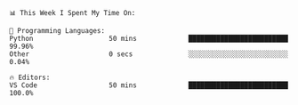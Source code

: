 <!--START_SECTION:waka-->
```text
📊 This Week I Spent My Time On: 

💬 Programming Languages: 
Python                   50 mins             █████████████████████████   99.96% 
Other                    0 secs              ░░░░░░░░░░░░░░░░░░░░░░░░░   0.04%

🔥 Editors: 
VS Code                  50 mins             █████████████████████████   100.0%
```


<!--END_SECTION:waka-->
